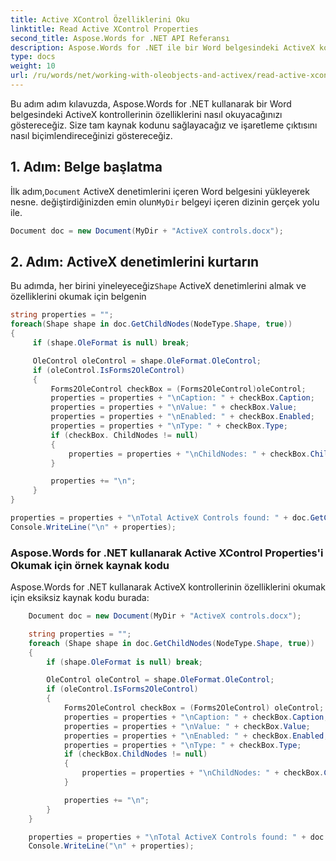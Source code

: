 ```yaml
---
title: Active XControl Özelliklerini Oku
linktitle: Read Active XControl Properties
second_title: Aspose.Words for .NET API Referansı
description: Aspose.Words for .NET ile bir Word belgesindeki ActiveX kontrollerinin özelliklerini okuyun.
type: docs
weight: 10
url: /ru/words/net/working-with-oleobjects-and-activex/read-active-xcontrol-properties/
---
```


Bu adım adım kılavuzda, Aspose.Words for .NET kullanarak bir Word belgesindeki ActiveX kontrollerinin özelliklerini nasıl okuyacağınızı göstereceğiz. Size tam kaynak kodunu sağlayacağız ve işaretleme çıktısını nasıl biçimlendireceğinizi göstereceğiz.

## 1. Adım: Belge başlatma

 İlk adım,`Document` ActiveX denetimlerini içeren Word belgesini yükleyerek nesne. değiştirdiğinizden emin olun`MyDir` belgeyi içeren dizinin gerçek yolu ile.

```csharp
Document doc = new Document(MyDir + "ActiveX controls.docx");
```

## 2. Adım: ActiveX denetimlerini kurtarın

 Bu adımda, her birini yineleyeceğiz`Shape` ActiveX denetimlerini almak ve özelliklerini okumak için belgenin

```csharp
string properties = "";
foreach(Shape shape in doc.GetChildNodes(NodeType.Shape, true))
{
     if (shape.OleFormat is null) break;

     OleControl oleControl = shape.OleFormat.OleControl;
     if (oleControl.IsForms2OleControl)
     {
         Forms2OleControl checkBox = (Forms2OleControl)oleControl;
         properties = properties + "\nCaption: " + checkBox.Caption;
         properties = properties + "\nValue: " + checkBox.Value;
         properties = properties + "\nEnabled: " + checkBox.Enabled;
         properties = properties + "\nType: " + checkBox.Type;
         if (checkBox. ChildNodes != null)
         {
             properties = properties + "\nChildNodes: " + checkBox.ChildNodes;
         }

         properties += "\n";
     }
}

properties = properties + "\nTotal ActiveX Controls found: " + doc.GetChildNodes(NodeType.Shape, true).Count;
Console.WriteLine("\n" + properties);
```

### Aspose.Words for .NET kullanarak Active XControl Properties'i Okumak için örnek kaynak kodu

Aspose.Words for .NET kullanarak ActiveX kontrollerinin özelliklerini okumak için eksiksiz kaynak kodu burada:

```csharp
	Document doc = new Document(MyDir + "ActiveX controls.docx");

	string properties = "";
	foreach (Shape shape in doc.GetChildNodes(NodeType.Shape, true))
	{
		if (shape.OleFormat is null) break;

		OleControl oleControl = shape.OleFormat.OleControl;
		if (oleControl.IsForms2OleControl)
		{
			Forms2OleControl checkBox = (Forms2OleControl) oleControl;
			properties = properties + "\nCaption: " + checkBox.Caption;
			properties = properties + "\nValue: " + checkBox.Value;
			properties = properties + "\nEnabled: " + checkBox.Enabled;
			properties = properties + "\nType: " + checkBox.Type;
			if (checkBox.ChildNodes != null)
			{
				properties = properties + "\nChildNodes: " + checkBox.ChildNodes;
			}

			properties += "\n";
		}
	}

	properties = properties + "\nTotal ActiveX Controls found: " + doc.GetChildNodes(NodeType.Shape, true).Count;
	Console.WriteLine("\n" + properties);
```

